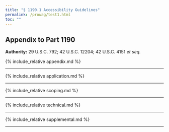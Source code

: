 ```yaml
---
title: "§ 1190.1 Accessibility Guidelines"
permalink: /prowag/test1.html
toc: ""
---
```

## Appendix to Part 1190

**Authority:** 29 U.S.C. 792; 42 U.S.C. 12204; 42 U.S.C. 4151 _et seq._

{% include_relative appendix.md %}

---

{% include_relative application.md %}

---

{% include_relative scoping.md %}

---

{% include_relative technical.md %}

---

{% include_relative supplemental.md %}

---
